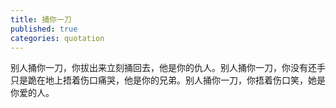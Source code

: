 ```yaml
---
title: 捅你一刀
published: true
categories: quotation
---
```


别人捅你一刀，你拔出来立刻捅回去，他是你的仇人。别人捅你一刀，你没有还手只是跪在地上捂着伤口痛哭，他是你的兄弟。别人捅你一刀，你捂着伤口笑，她是你爱的人。